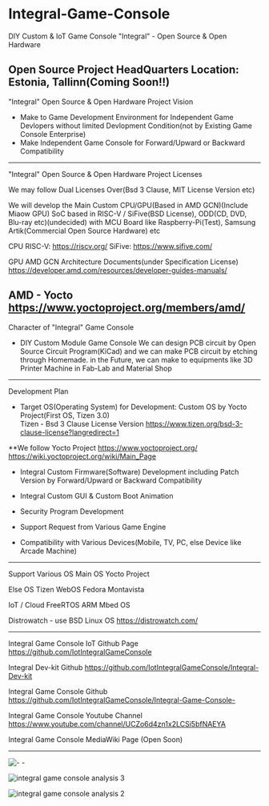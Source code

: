 # Integral-Game-Console
DIY Custom & IoT Game Console "Integral" - Open Source & Open Hardware  

Open Source Project HeadQuarters Location: Estonia, Tallinn(Coming Soon!!)
--------------------------------------
"Integral" Open Source & Open Hardware Project Vision
 
- Make to Game Development Environment for Independent Game Devlopers without limited Devlopment Condition(not by Existing Game Console Enterprise)
- Make Independent Game Console for Forward/Upward or Backward Compatibility  

--------------------------------------
"Integral" Open Source & Open Hardware Project Licenses

We may follow Dual Licenses Over(Bsd 3 Clause, MIT License Version etc)

We will develop the Main Custom CPU/GPU(Based in AMD GCN)(Include Miaow GPU) SoC based in RISC-V / SiFive(BSD License), ODD(CD, DVD, Blu-ray etc)(undecided) with MCU Board like Raspberry-Pi(Test), Samsung Artik(Commercial Open Source Hardware) etc

CPU
RISC-V: https://riscv.org/
SiFive: https://www.sifive.com/

GPU
AMD GCN Architecture Documents(under Specification License)
https://developer.amd.com/resources/developer-guides-manuals/

AMD - Yocto
https://www.yoctoproject.org/members/amd/
--------------------------------------
Character of  "Integral" Game Console
- DIY Custom Module Game Console
We can design PCB circuit by Open Source Circuit Program(KiCad) and we can make PCB circuit by etching through Homemade.
in the Future, we can make to equipments like 3D Printer Machine in Fab-Lab and Material Shop 

--------------------------------------

Development Plan 
- Target OS(Operating System) for Development: Custom OS by Yocto Project(First OS, Tizen 3.0)  
Tizen - Bsd 3 Clause License Version 
https://www.tizen.org/bsd-3-clause-license?langredirect=1


**We follow Yocto Project
https://www.yoctoproject.org/
https://wiki.yoctoproject.org/wiki/Main_Page

- Integral Custom Firmware(Software) Development including Patch Version by Forward/Upward or Backward Compatibility  

- Integral Custom GUI & Custom Boot Animation

- Security Program Development

- Support Request from Various Game Engine

- Compatibility with Various Devices(Mobile, TV, PC, else Device like Arcade Machine)

----------------------------------------
Support Various OS
Main OS
Yocto Project

Else OS
Tizen
WebOS
Fedora
Montavista

IoT / Cloud
FreeRTOS
ARM Mbed OS

Distrowatch - use BSD Linux OS 
https://distrowatch.com/


--------------------------------------
Integral Game Console IoT Github Page
https://github.com/IotIntegralGameConsole

Integral Dev-kit Github
https://github.com/IotIntegralGameConsole/Integral-Dev-kit

Integral Game Console Github
https://github.com/IotIntegralGameConsole/Integral-Game-Console-

Integral Game Console Youtube Channel
https://www.youtube.com/channel/UCZo6d4zn1x2LCSi5bfNAEYA

Integral Game Console MediaWiki Page
(Open Soon)

--------------------------------------
![- -](https://cloud.githubusercontent.com/assets/25099776/21939615/f317db08-da03-11e6-84ff-37beaf9e86cd.png)

![integral game console analysis 3](https://cloud.githubusercontent.com/assets/25099776/21938540/2396b9f2-d9ff-11e6-8114-58807434d359.jpg)

![integral game console analysis 2](https://cloud.githubusercontent.com/assets/25099776/21938544/2820d08e-d9ff-11e6-851e-699b890e3a17.jpg)
